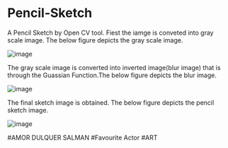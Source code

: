 # Pencil-Sketch
A Pencil Sketch by Open CV tool. Fiest the iamge is conveted into gray scale image. The below figure depicts the gray scale image. 

![image](https://user-images.githubusercontent.com/20492104/209937000-5c5ff9c5-8637-4532-8d42-031417fbf536.png)

The gray scale image is converted into inverted image(blur image) that is through the Guassian Function.The below figure depicts the blur image.

![image](https://user-images.githubusercontent.com/20492104/209937335-17e43049-dcf8-4ab8-8f7b-dd886e1ca426.png)

The final sketch image is obtained. The below figure depicts the pencil sketch image.

![image](https://user-images.githubusercontent.com/20492104/209937549-45af1f2b-c969-4baa-accc-a786c3cdcb30.png)

#AMOR DULQUER SALMAN #Favourite Actor #ART


